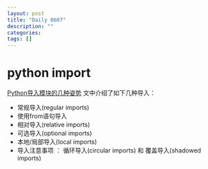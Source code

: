 ```yaml
---
layout: post
title: "Daily 0607"
description: ""
categories: 
tags: []
---
```

 



# python import

[Python导入模块的几种姿势](http://codingpy.com/article/python-import-101/)  文中介绍了如下几种导入：   

- 常规导入(regular imports)  
- 使用from语句导入   
- 相对导入(relative imports)  
- 可选导入(optional imports)   
- 本地/局部导入(local imports)  
- 导入注意事项 ： 循环导入(circular imports) 和 覆盖导入(shadowed imports)   





